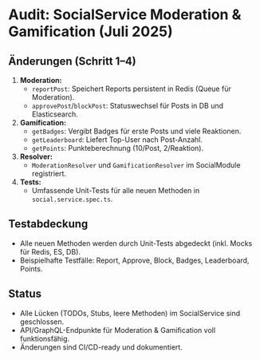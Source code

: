 # Audit: SocialService Moderation & Gamification (Juli 2025)

## Änderungen (Schritt 1–4)

1. **Moderation:**
   - `reportPost`: Speichert Reports persistent in Redis (Queue für Moderation).
   - `approvePost`/`blockPost`: Statuswechsel für Posts in DB und Elasticsearch.
2. **Gamification:**
   - `getBadges`: Vergibt Badges für erste Posts und viele Reaktionen.
   - `getLeaderboard`: Liefert Top-User nach Post-Anzahl.
   - `getPoints`: Punkteberechnung (10/Post, 2/Reaktion).
3. **Resolver:**
   - `ModerationResolver` und `GamificationResolver` im SocialModule registriert.
4. **Tests:**
   - Umfassende Unit-Tests für alle neuen Methoden in `social.service.spec.ts`.

## Testabdeckung

- Alle neuen Methoden werden durch Unit-Tests abgedeckt (inkl. Mocks für Redis, ES, DB).
- Beispielhafte Testfälle: Report, Approve, Block, Badges, Leaderboard, Points.

## Status

- Alle Lücken (TODOs, Stubs, leere Methoden) im SocialService sind geschlossen.
- API/GraphQL-Endpunkte für Moderation & Gamification voll funktionsfähig.
- Änderungen sind CI/CD-ready und dokumentiert.
